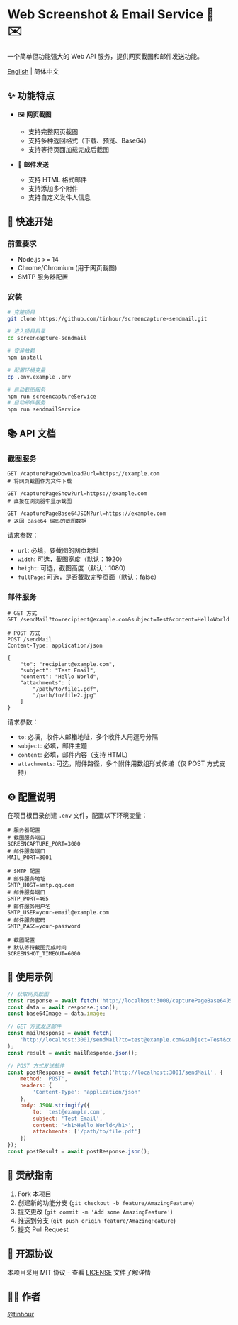 # Web Screenshot & Email Service 📸 ✉️

一个简单但功能强大的 Web API 服务，提供网页截图和邮件发送功能。

[English](./README_EN.md) | 简体中文

## ✨ 功能特点

- 🖼️ **网页截图**
  - 支持完整网页截图
  - 支持多种返回格式（下载、预览、Base64）
  - 支持等待页面加载完成后截图
  
- 📧 **邮件发送**
  - 支持 HTML 格式邮件
  - 支持添加多个附件
  - 支持自定义发件人信息

## 🚀 快速开始

### 前置要求

- Node.js >= 14
- Chrome/Chromium (用于网页截图)
- SMTP 服务器配置

### 安装

```bash
# 克隆项目
git clone https://github.com/tinhour/screencapture-sendmail.git

# 进入项目目录
cd screencapture-sendmail

# 安装依赖
npm install

# 配置环境变量
cp .env.example .env

# 启动截图服务
npm run screencaptureService
# 启动邮件服务
npm run sendmailService
```

## 📚 API 文档

### 截图服务

```http
GET /capturePageDownload?url=https://example.com
# 将网页截图作为文件下载

GET /capturePageShow?url=https://example.com
# 直接在浏览器中显示截图

GET /capturePageBase64JSON?url=https://example.com
# 返回 Base64 编码的截图数据
```

请求参数：
- `url`: 必填，要截图的网页地址
- `width`: 可选，截图宽度（默认：1920）
- `height`: 可选，截图高度（默认：1080）
- `fullPage`: 可选，是否截取完整页面（默认：false）

### 邮件服务

```http
# GET 方式
GET /sendMail?to=recipient@example.com&subject=Test&content=HelloWorld

# POST 方式
POST /sendMail
Content-Type: application/json

{
    "to": "recipient@example.com",
    "subject": "Test Email",
    "content": "Hello World",
    "attachments": [
        "/path/to/file1.pdf",
        "/path/to/file2.jpg"
    ]
}
```

请求参数：
- `to`: 必填，收件人邮箱地址，多个收件人用逗号分隔
- `subject`: 必填，邮件主题
- `content`: 必填，邮件内容（支持 HTML）
- `attachments`: 可选，附件路径，多个附件用数组形式传递（仅 POST 方式支持）

## ⚙️ 配置说明

在项目根目录创建 `.env` 文件，配置以下环境变量：

```env
# 服务器配置
# 截图服务端口
SCREENCAPTURE_PORT=3000
# 邮件服务端口
MAIL_PORT=3001

# SMTP 配置
# 邮件服务地址
SMTP_HOST=smtp.qq.com
# 邮件服务端口          
SMTP_PORT=465
# 邮件服务用户名
SMTP_USER=your-email@example.com
# 邮件服务密码 
SMTP_PASS=your-password

# 截图配置
# 默认等待截图完成时间
SCREENSHOT_TIMEOUT=6000
```

## 📝 使用示例

```javascript
// 获取网页截图
const response = await fetch('http://localhost:3000/capturePageBase64JSON?url=https://example.com');
const data = await response.json();
const base64Image = data.image;

// GET 方式发送邮件
const mailResponse = await fetch(
    'http://localhost:3001/sendMail?to=test@example.com&subject=Test&content=Hello'
);
const result = await mailResponse.json();

// POST 方式发送邮件
const postResponse = await fetch('http://localhost:3001/sendMail', {
    method: 'POST',
    headers: {
        'Content-Type': 'application/json'
    },
    body: JSON.stringify({
        to: 'test@example.com',
        subject: 'Test Email',
        content: '<h1>Hello World</h1>',
        attachments: ['/path/to/file.pdf']
    })
});
const postResult = await postResponse.json();
```

## 🤝 贡献指南

1. Fork 本项目
2. 创建新的功能分支 (`git checkout -b feature/AmazingFeature`)
3. 提交更改 (`git commit -m 'Add some AmazingFeature'`)
4. 推送到分支 (`git push origin feature/AmazingFeature`)
5. 提交 Pull Request

## 📄 开源协议

本项目采用 MIT 协议 - 查看 [LICENSE](LICENSE) 文件了解详情

## 👨‍💻 作者

 [@tinhour](https://github.com/tinhour)

